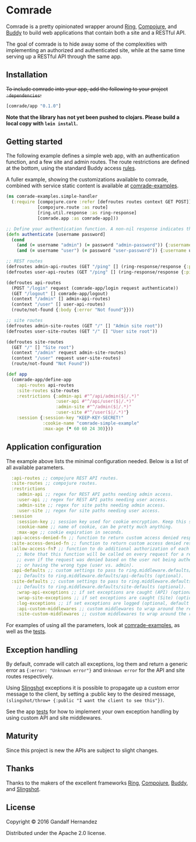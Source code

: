 # Comrade

Comrade is a pretty opinionated wrapper around [Ring](https://github.com/ring-clojure),
[Compojure](https://github.com/weavejester/compojure), and [Buddy](https://github.com/funcool/buddy-auth)
to build web applications that contain both a site and a RESTful API.

The goal of comrade is to hide away some of the complexities with implementing an
authorized and authenticated site, while at the same time serving up a RESTful API
through the same app.

## Installation

~~To include comrade into your app, add the following to your project `:dependencies`:~~

```clojure
[comrade/app "0.1.0"]
```

__Note that the library has not yet been pushed to clojars. Please build
a local copy with `lein install`.__

## Getting started

The following example defines a simple web app, with an authentication function,
and a few site and admin routes. The route restrictions are defined at the bottom,
using the standard Buddy access [rules](https://funcool.github.io/buddy-auth/latest/#access-rules).

A fuller example, showing the customizations available to comrade, combined
with service static content is available at
[comrade-examples](https://github.com/gandalfhz/comrade-examples).

```clojure
(ns comrade-examples.simple-handler
  (:require [compojure.core :refer [defroutes routes context GET POST]]
            [compojure.route :as route]
            [ring.util.response :as ring-response]
            [comrade.app :as comrade-app]))

;; Define your authentication function. A non-nil response indicates the login was successful.
(defn authenticate [username password]
  (cond
    (and (= username "admin") (= password "admin-password")) {:username username :admin true}
    (and (= username "user") (= password "user-password")) {:username username :user true}))

;; REST routes
(defroutes admin-api-routes (GET "/ping" [] (ring-response/response {:ping "admin"})))
(defroutes user-api-routes (GET "/ping" [] (ring-response/response {:ping "user"})))

(defroutes api-routes
  (POST "/login" request (comrade-app/login request authenticate))
  (GET "/logout" [] comrade-app/logout)
  (context "/admin" [] admin-api-routes)
  (context "/user" [] user-api-routes)
  (route/not-found {:body {:error "Not found"}}))

;; site routes
(defroutes admin-site-routes (GET "/" [] "Admin site root"))
(defroutes user-site-routes (GET "/" [] "User site root"))

(defroutes site-routes
  (GET "/" [] "Site root")
  (context "/admin" request admin-site-routes)
  (context "/user" request user-site-routes)
  (route/not-found "Not Found"))

(def app
  (comrade-app/define-app
    :api-routes api-routes
    :site-routes site-routes
    :restrictions {:admin-api #"^/api/admin($|/.*)"
                   :user-api #"^/api/user($|/.*)"
                   :admin-site #"^/admin($|/.*)"
                   :user-site #"^/user($|/.*)"}
    :session {:session-key "KEEP-KEY-SECRET!"
              :cookie-name "comrade-simple-example"
              :max-age (* 60 60 24 30)}))
```

## Application configuration

The example above lists the minimal configuration needed. Below is a list of all
available parameters.

```clojure
  :api-routes ;; compojure REST API routes.
  :site-routes ;; compojure routes.
  :restrictions
    :admin-api ;; regex for REST API paths needing admin access.
    :user-api ;; regex for REST API paths needing user access.
    :admin-site ;; regex for site paths needing admin access.
    :user-site ;; regex for site paths needing user access.
  :session
    :session-key ;; session key used for cookie encryption. Keep this secret.
    :cookie-name ;; name of cookie, can be pretty much anything.
    :max-age ;; cookie expiration in seconds.
  :api-access-denied-fn ;; function to return custom access denied responses (API) (optional).
  :site-access-denied-fn ;; function to return custom access denied responses (site) (optional).
  :allow-access-fn? ;; function to do additional authorization of each restricted call (optional).
    ;; Note that this function will be called on every request for a restricted route,
    ;; even if the request was denied based on the user not being authenticated,
    ;; or having the wrong type (user vs. admin).
  :api-defaults ;; custom settings to pass to ring.middleware.defaults/wrap-defaults.
    ;; Defaults to ring.middleware.defaults/api-defaults (optional).
  :site-defaults ;; custom settings to pass to ring.middleware.defaults/wrap-defaults.
    ;; Defaults to ring.middleware.defaults/site-defaults (optional).
    :wrap-api-exceptions ;; if set exceptions are caught (API) (optional, default is true).
    :wrap-site-exceptions ;; if set exceptions are caught (Site) (optional, default is true).
    :log-exceptions ;; if set exceptions are logged (optional, default is true).
    :api-custom-middlewares ;; custom middlewares to wrap around the request (API) (optional).
    :site-custom-middlewares ;; custom middlewares to wrap around the request (Site) (optional).
```

For examples of using all the parameters, look at
[comrade-examples](https://github.com/gandalfhz/comrade-examples),
as well as the [tests](https://github.com/gandalfhz/comrade/blob/master/test/comrade/app_test.clj).

## Exception handling

By default, comrade will catch all exceptions, log them and return a generic
error as `{:error: "Unknown error"}` and `Unknown error` for the API and site
routes respectively.

Using [Slingshot](https://github.com/scgilardi/slingshot) exceptions it is possible
to propagate up a custom error message to the client, by setting a :public key to
the desired message, `(slingshot/throw+ {:public "I want the client to see this"})`.

See the app [tests](https://github.com/gandalfhz/comrade/blob/master/test/comrade/app_test.clj)
for how to implement your own exception handling by using custom API and site
middlewares.

## Maturity

Since this project is new the APIs are subject to slight changes.

## Thanks

Thanks to the makers of the excellent frameworks [Ring](https://github.com/ring-clojure),
[Compojure](https://github.com/weavejester/compojure), [Buddy](https://github.com/funcool/buddy-auth),
and [Slingshot](https://github.com/scgilardi/slingshot).

## License

Copyright © 2016 Gandalf Hernandez

Distributed under the Apache 2.0 license.
